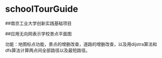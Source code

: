 # schoolTourGuide
##南京工业大学创新实践基础项目

##应用无向网表示学校景点平面图

功能：地图标点功能，景点的增删改查，道路的增删改查，以及用dijstra算法和dfs算法计算两点间全部路径以及最短路径。
